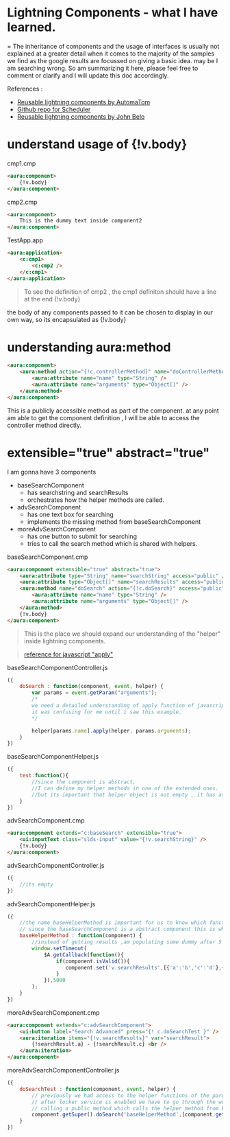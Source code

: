 # Lightning Components - what I have learned. #
=
The inheritance of components and the usage of interfaces is usually not explained at a greater detail 
when it comes to the majority of the samples we find as the google results are focussed on giving a basic idea.
may be I am searching wrong. So am summarizing it here, please feel free to comment or clarify and I will update this doc accordingly.

References :
* [Reusable lightning components by AutomaTom](https://www.slideshare.net/thomaswaud/advanced-designs-for-reusable-lightning-components)
* [Github repo for Scheduler](https://github.com/AutomaTom/scheduler)
* [Reusable lightning components by John Belo](https://developer.salesforce.com/events/webinars/AdvLightning?d=7010M000001yCik)

understand usage of {!v.body}
=

cmp1.cmp
```html
<aura:component>    
    {!v.body} 
</aura:component>
```

cmp2.cmp
```html
<aura:component>
    This is the dummy text inside component2
</aura:component>
```

TestApp.app
```html
<aura:application>
    <c:cmp1>
        <c:cmp2 />
    </c:cmp1>    
</aura:application>
```

> To see the definition of cmp2 , the cmp1 definiton should have a line at the end 
{!v.body}

the body of any components passed to it can be chosen to display in our own way, so its encapsulated as {!v.body}

understanding aura:method
=

```html
<aura:component>
    <aura:method action="{!c.controllerMethod}" name="doControllerMethod">
        <aura:attribute name="name" type="String" />
        <aura:attribute name="arguments" type="Object[]" />
    </aura:method>
</aura:component>
```

This is a publicly accessible method as part of the component.
at any point am able to get the component definition , I will be able to access the controller method directly.


extensible="true" abstract="true"
=

I am gonna have 3 components
* baseSearchComponent
    * has searchstring and searchResults
    * orchestrates how the helper methods are called.    
* advSearchComponent 
    * has one text box for searching
    * implements the missing method from baseSearchComponent
* moreAdvSearchComponent
    * has one button to submit for searching
    * tries to call the search method which is shared with helpers.

baseSearchComponent.cmp
```html
<aura:component extensible="true" abstract="true">
    <aura:attribute type="String" name="searchString" access="public" />
    <aura:attribute type="Object[]" name="searchResults" access="public" />
    <aura:method name="doSearch" action="{!c.doSearch}" access="public">
        <aura:attribute name="name" type="String" />
        <aura:attribute name="arguments" type="Object[]" />
    </aura:method>
    {!v.body}
</aura:component>
```

>This is the place we should expand our understanding of the "helper" inside lightning components.

> [reference for javascript "apply"](https://msdn.microsoft.com/en-us/library/4zc42wh1(v=vs.94).aspx) 

baseSearchComponentController.js
```javascript
({
    doSearch : function(component, event, helper) {
		var params = event.getParam("arguments");        
        /*
        we need a detailed understanding of apply function of javascript
        it was confusing for me until i saw this example.        
        */

        helper[params.name].apply(helper, params.arguments);
	}
})
```

baseSearchComponentHelper.js
```javascript
({
    test:function(){
        //since the component is abstract, 
        //I can define my helper methods in one of the extended ones.
        //but its important that helper object is not empty , it has atleast 1 function at the base component.
    }
})
```

advSearchComponent.cmp
```html
<aura:component extends="c:baseSearch" extensible="true">   
    <ui:inputText class="slds-input" value="{!v.searchString}" />
    {!v.body}
</aura:component>
```
advSearchComponentController.js
```javascript
({
    //its empty
})
```

advSearchComponentHelper.js
```javascript
({
    //the name baseHelperMethod is important for us to know which function to call from one of the children.
    // since the baseSearchComponent is a abstract component this is where we implement the definition.
	baseHelperMethod : function(component) {
		//instead of getting results ,am populating some dummy after 5 seconds.
        window.setTimeout(
            $A.getCallback(function(){
                if(component.isValid()){
                   component.set('v.searchResults',[{'a':'b','c':'d'},{'a':'b5','c':'d5'},{'a':'b4','c':'d3'},{'a':'b2','c':'d2'},{'a':'b1','c':'d1'}]) ;
                }
            }),5000
        ); 
	}
})
```

moreAdvSearchComponent.cmp
```html
<aura:component extends="c:advSearchComponent">
	<ui:button label="Search Advanced" press="{! c.doSearchTest }" />
    <aura:iteration items="{!v.searchResults}" var="searchResult">
        {!searchResult.a} - {!searchResult.c} <br />
    </aura:iteration>    
</aura:component>
```

moreAdvSearchComponentController.js
```javascript
({
    doSearchTest : function(component, event, helper) {
        // previously we had access to the helper functions of the parent components directly but 
        // after locker service is enabled we have to go through the workaround of
        // calling a public method which calls the helper method from base component.
        component.getSuper().doSearch('baseHelperMethod',[component.getSuper()]);
	}
})
```



